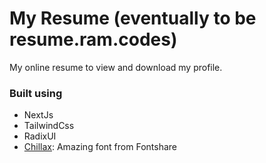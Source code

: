# My Resume (eventually to be resume.ram.codes)

My online resume to view and download my profile.

### Built using

- NextJs
- TailwindCss
- RadixUI
- [Chillax](https://www.fontshare.com/fonts/chillax): Amazing font from Fontshare
